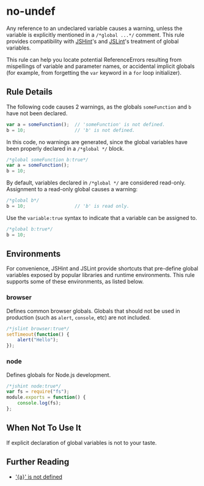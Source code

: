 # no-undef

Any reference to an undeclared variable causes a warning, unless the variable is explicitly mentioned in a
```/*global ...*/``` comment. This rule provides compatibility with [JSHint](http://www.jshint.com)'s and 
[JSLint](http://www.jslint.com)'s treatment of global variables.

This rule can help you locate potential ReferenceErrors resulting from mispellings of variable and parameter names,
or accidental implicit globals (for example, from forgetting the ```var``` keyword in a ```for``` loop initializer).

## Rule Details
The following code causes 2 warnings, as the globals ```someFunction``` and ```b``` have not been declared.
```js
var a = someFunction();  // 'someFunction' is not defined.
b = 10;                  // 'b' is not defined.
```

In this code, no warnings are generated, since the global variables have been properly declared in a ```/*global */``` block.
```js
/*global someFunction b:true*/
var a = someFunction();
b = 10;
```

By default, variables declared in ```/*global */``` are considered read-only. Assignment to a read-only global
causes a warning:
```js
/*global b*/
b = 10;                  // 'b' is read only.
```

Use the ```variable:true``` syntax to indicate that a variable can be assigned to.
```js
/*global b:true*/
b = 10;
```

## Environments
For convenience, JSHint and JSLint provide shortcuts that pre-define global variables exposed by popular libraries
and runtime environments. This rule supports some of these environments, as listed below.

### browser
Defines common browser globals. Globals that should not be used in production (such as ```alert```, ```console```, etc) are not included.
```js
/*jslint browser:true*/
setTimeout(function() {
    alert("Hello");
});
```

### node
Defines globals for Node.js development.
```js
/*jshint node:true*/
var fs = require("fs");
module.exports = function() {
    console.log(fs);
};
```

## When Not To Use It
If explicit declaration of global variables is not to your taste.

## Further Reading
* ['{a}' is not defined](http://jslinterrors.com/a-is-not-defined/)
